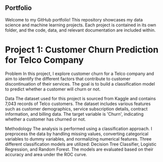 ## Portfolio
Welcome to my GitHub portfolio! This repository showcases my data science and machine learning projects. Each project is contained in its own folder, and the code, data, and relevant documentation are included within.
# Project 1: Customer Churn Prediction for Telco Company
Problem
In this project, I explore customer churn for a Telco company and aim to identify the different factors that contribute to customer discontinuation of their services. The goal is to build a classification model to predict whether a customer will churn or not.

Data
The dataset used for this project is sourced from Kaggle and contains 7,043 records of Telco customers. The dataset includes various features such as customer demographics, service subscription details, contract information, and billing data. The target variable is 'Churn', indicating whether a customer has churned or not.

Methodology
The analysis is performed using a classification approach. I preprocess the data by handling missing values, converting categorical variables to dummy variables, and normalizing numerical features. Three different classification models are utilized: Decision Tree Classifier, Logistic Regression, and Random Forest. The models are evaluated based on their accuracy and area under the ROC curve.

